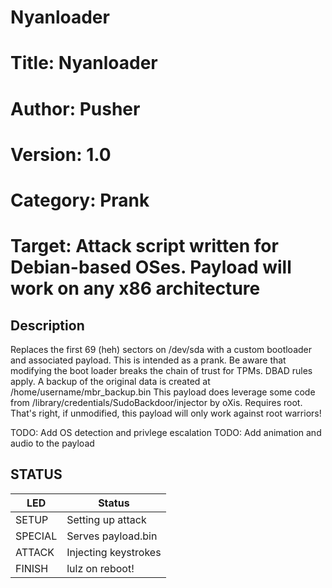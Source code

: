 # Nyanloader

# Title:         Nyanloader
# Author:        Pusher
# Version:       1.0
# Category:      Prank
# Target:        Attack script written for Debian-based OSes. Payload will work on any x86 architecture


## Description

Replaces the first 69 (heh) sectors on /dev/sda with a custom bootloader and associated payload.
This is intended as a prank. Be aware that modifying the boot loader breaks the chain of trust for TPMs. DBAD rules apply.
A backup of the original data is created at /home/username/mbr_backup.bin
This payload does leverage some code from /library/credentials/SudoBackdoor/injector by oXis.
Requires root. That's right, if unmodified, this payload will only work against root warriors!

TODO: Add OS detection and privlege escalation
TODO: Add animation and audio to the payload


## STATUS

| LED     | Status               |
| ------  | ---------------------|
| SETUP   | Setting up attack    |
| SPECIAL | Serves payload.bin   |
| ATTACK  | Injecting keystrokes |
| FINISH  | lulz on reboot!      |
